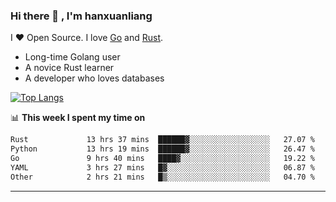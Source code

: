 ### Hi there 👋 , I'm hanxuanliang

<!--
**hanxuanliang/hanxuanliang** is a ✨ _special_ ✨ repository because its `README.md` (this file) appears on your GitHub profile.

Here are some ideas to get you started:

- 🔭 I’m currently working on ...
- 🌱 I’m currently learning ...
- 👯 I’m looking to collaborate on ...
- 🤔 I’m looking for help with ...
- 💬 Ask me about ...
- 📫 How to reach me: ...
- 😄 Pronouns: ...
- ⚡ Fun fact: ...
-->
I ❤ Open Source. I love [Go](https://golang.org) and [Rust](https://www.rust-lang.org/zh-CN/).

* Long-time Golang user
* A novice Rust learner
* A developer who loves databases

[![Top Langs](https://github-readme-stats.vercel.app/api?username=hanxuanliang&show_icons=true&count_private=true&line_height=40)](https://github.com/anuraghazra/github-readme-stats)

📊 **This week I spent my time on**
<!--START_SECTION:waka-->

```txt
Rust             13 hrs 37 mins  ██████▓░░░░░░░░░░░░░░░░░░   27.07 %
Python           13 hrs 19 mins  ██████▓░░░░░░░░░░░░░░░░░░   26.47 %
Go               9 hrs 40 mins   ████▓░░░░░░░░░░░░░░░░░░░░   19.22 %
YAML             3 hrs 27 mins   █▓░░░░░░░░░░░░░░░░░░░░░░░   06.87 %
Other            2 hrs 21 mins   █▒░░░░░░░░░░░░░░░░░░░░░░░   04.70 %
```

<!--END_SECTION:waka-->

***
